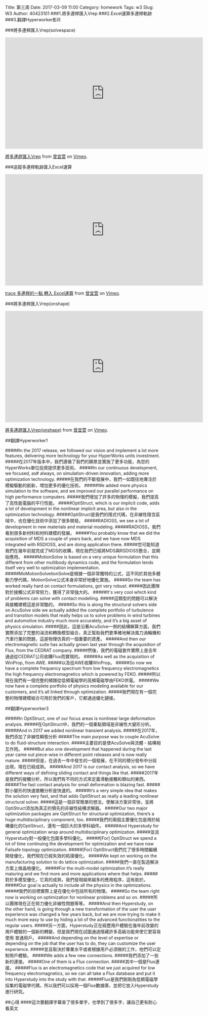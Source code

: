 Title: 第三周
Date: 2017-03-09 11:00
Category: homework
Tags: w3
Slug: W3
Author: 40423101
###1.將多連桿匯入Vrep
###2.Excel運算多連桿軌跡
###3.翻譯Hyperworker影片

<!-- PELICAN_END_SUMMARY -->
###將多連桿匯入Vrep(solvespace)
<iframe src="https://player.vimeo.com/video/209085340" width="640" height="360" frameborder="0" webkitallowfullscreen mozallowfullscreen allowfullscreen></iframe>
<p><a href="https://vimeo.com/209085340">將多連趕匯入Vrep</a> from <a href="https://vimeo.com/user44207266">曾宜萱</a> on <a href="https://vimeo.com">Vimeo</a>.</p>


###追蹤多連桿軌跡匯入Excel運算
<iframe src="https://player.vimeo.com/video/209088548" width="640" height="360" frameborder="0" webkitallowfullscreen mozallowfullscreen allowfullscreen></iframe>
<p><a href="https://vimeo.com/209088548">trace 多連桿的一點 轉入 Excel運算</a> from <a href="https://vimeo.com/user44207266">曾宜萱</a> on <a href="https://vimeo.com">Vimeo</a>.</p>

###將多連桿匯入Vrep(onshape)
<iframe src="https://player.vimeo.com/video/209558257" width="640" height="360" frameborder="0" webkitallowfullscreen mozallowfullscreen allowfullscreen></iframe>
<p><a href="https://vimeo.com/209558257">將多連趕匯入Vrep(onshape)</a> from <a href="https://vimeo.com/user44207266">曾宜萱</a> on <a href="https://vimeo.com">Vimeo</a>.</p>

##翻譯Hyperworker1

#####In the 2017 release, we followed our vision and implement a lot more features, delivering more technology for your HyperWorks units investment.
#####在2017年版本中，我們遵循了我們的願景並實施了更多功能，為您的HyperWorks單位投資提供更多技術。
#####In our continuous development, we focused, as# always, on simulation-driven innovation, adding more optimization technology. 
#####在我們的不斷發展中，我們一如既往地專注於模擬驅動的創新，增加更多的優化技術。
#####We added more physics simulation to the software, and we improved our parallel performance on high performance computers. 
#####我們增加了許多的物理的模擬，我們提高了高性能電腦的平行性能。
#####OptiStruct, which is our implicit code, adds a lot of development in the nonlinear implicit area, but also in the optimization technology.
#####OptiStruct是我們的隱式代碼，在非線性隱含區域中，也在優化技術中添加了很多開發。
#####RADIOSS, we see a lot of development in new materials and material modeling. 
#####RADIOSS，我們看到很多新材料和材料建模的發展。
#####You probably know that we did the acquisition of MDS a couple of years back, and we have now MDS integrated with RSDIOSS, and are doing application there.
#####您可能知道我們在幾年前就完成了MDS的收購，現在我們已經將MDS與RSDIOSS整合，並開始應用。 
#####MotionSolve is based on a very unique formulation that this different from other multibody dynamics code, and the  formulation lends itself very well to optimization implementation.
#####MoMotionSolvetionSolve是根據一個非常獨特的公式，這不同於其他多體動力學代碼，MotionSolve公式本身非常好地優化實施。 
#####So the team has worked really hard on contact formulations, got very robust.
#####因此團隊對於接觸公式非常努力，獲得了非常強大的。
#####It's very cool which kind of problems can solve with contact modelling.
#####這類型的問題可以解決與接觸建模這是非常酷的。
#####So this is along the structural solvers side on AcuSolve side we actually added the complete portfolio of turbulence and transition models that really helps us to solve problems in wind turbines and automotive industry much more accurately, and it’s a big asset of physics simulation.
#####因此，這是沿著AcuSolve一側的結構解算方面，我們實際添加了完整的湍流和轉換模型組合，真正幫助我們更準確地解決風力渦輪機和汽車行業的問題，這是物理仿真的一個重要的資產。
#####And then our electromagnetic suite has actually grown last year through the acquisition of Flux, from the CEDRAT company.
#####然後，我們的電磁套件實際上是去年通過從CEDRAT公司收購Flux而實現的。
#####As well as the acquisition of WinProp, from AWE.
#####以及從AWE收購WinProp。
#####So now we have a complete frequency spectrum from low frequency electromagnetics the high frequency electromagnetics which is powered by FEKO.
#####所以現在我們有一個完整的頻譜從低頻電磁學的高頻電磁學由FEKO供電。
#####We now have a complete portfolio of physics modeling available for our customers, and it’s all linked through optimization. 
#####我們現在有一個完整的物理建模組合可用於我們的客戶，它都通過優化鏈接。


##翻譯Hyperworker3

#####In OptiStruct, one of our focus areas is nonlinear large deformation analysis.
#####在OptiStruct中，我們的一個重點領域是非線性大變形分析。 
#####And in 2017 we added nonlinear transient analysis.
#####在2017年，我們添加了非線性瞬態分析
#####The main purpose was to couple AcuSolve to do fluid-structure interaction.
#####主要目的是使AcuSolve與流體 - 結構相互作用。
#####But also one development that happened during the last year came out piece-wise in different point releases and is now really mature.
#####但是，在過去一年中發生的一個發展，在不同的積分發布中分段出現，現在已經成熟。
#####And 2017 is our contact analysis, so we have different ways of defining sliding contact and things like that.
#####2017年是我們的接觸分析，所以我們有不同的方式來定義滑動接觸和類似的東西。
#####The fast contact analysis for small deformation is blazing fast.
#####對小變形的快速接觸分析是快速的。
#####It’s a very simple idea that makes the solution very fast, and that adds OptiStruct as really a leading nonlinear structural solver. 
#####這是一個非常簡單的想法，使解決方案非常快，並將OptiStruct添加為真正的領先的非線性結構求解器。
#####Our two major optimization packages are OptiStruct for structural optimization, there’s a huge multidisciplinary component, too.
#####我們的兩個主要優化包是用於結構優化的OptiStruct，還有一個巨大的多學科組件。
#####And Hyperstudy for general optimization wrap around multidisciplinary optimization.
#####並且Hyperstudy對一般優化包圍多學科優化。
#####[For] OptiStruct we spend a lot of time continuing the development for optimization and we have now Failsafe topology optimization.
#####[For] OptiStruct我們花了很多時間繼續開發優化，我們現在已經失效的拓撲優化。
#####We kept on working on the manufacturing solution to do lattice optimization.
#####我們一直在製造解決方案上做晶格優化。
#####For the multi-model optimization it’s really maturing and we find more and more applications where that helps. 
#####對於多模型優化，它真的成熟，我們發現越來越多的應用程序，這有助於。
#####Our goal is actually to include all the physics in the optimizations.
#####我們的目標實際上是在優化中包括所有的物理。
#####So the team right now is working on optimization for nonlinear problems and so on.
#####所以團隊現在正在努力優化非線性問題等等。
#####And then Hyperstudy, on the other hand, is going through a new transformation of the user the user experience was changed a few years back, but we are now trying to  make it much more easy to use by hiding a lot of the advanced functionalities to the regular users.
#####另一方面，Hyperstudy正在經歷用戶體驗在幾年前改變的用戶體驗的一個新的轉變，但是我們現在試圖通過隱藏許多高級功能來使它更容易使用 普通用戶。
#####And depending on the level of expertise or depending on the job that the user has to do, they can customize the user experience.
#####並且取決於專業水平或者根據用戶必須做的工作，他們可以定制用戶體驗。
#####We adds a few new connections.
#####我們添加了一些新的連接。
#####One of them is a Flux connection.
#####其中一個是Flux連接。
#####Flux is an electromagnetics code that we just acquired for low frequency electromagnetics, so we can all take a Flux database and put it into Hyperstudy into the study with that.
#####Flux是我們剛剛為低頻電磁學採集的電磁學代碼，所以我們可以採用一個Flux數據庫，並把它放入Hyperstudy進行研究。


##心得
####這次要翻譯字幕查了很多單字，也學到了很多字，讓自己更有耐心看英文


